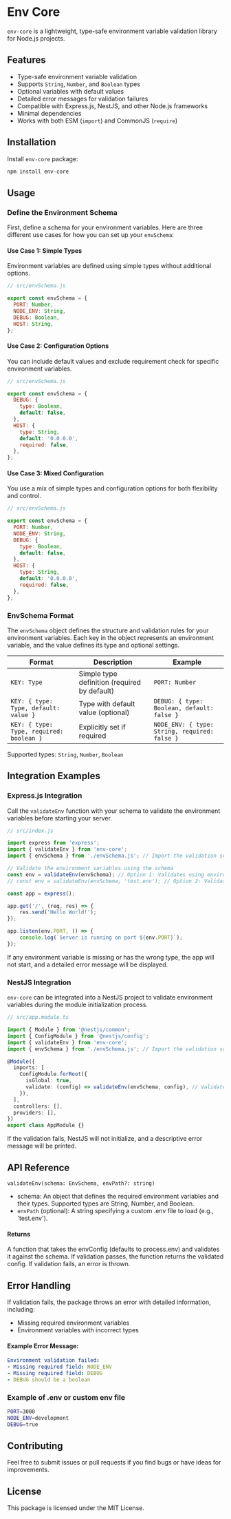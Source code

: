 # Env Core

`env-core` is a lightweight, type-safe environment variable validation library for Node.js projects.

## Features
- Type-safe environment variable validation
- Supports `String`, `Number`, and `Boolean` types
- Optional variables with default values
- Detailed error messages for validation failures
- Compatible with Express.js, NestJS, and other Node.js frameworks
- Minimal dependencies
- Works with both ESM (`import`) and CommonJS (`require`)

## Installation
Install `env-core` package:
```bash
npm install env-core
```

## Usage
### Define the Environment Schema
First, define a schema for your environment variables. Here are three different use cases for how you can set up your `envSchema`:
#### Use Case 1: Simple Types
Environment variables are defined using simple types without additional options.
```javascript
// src/envSchema.js

export const envSchema = {
  PORT: Number,
  NODE_ENV: String,
  DEBUG: Boolean,
  HOST: String,
};
```

#### Use Case 2: Configuration Options
You can include default values and exclude requirement check for specific environment variables.
```javascript
// src/envSchema.js

export const envSchema = {
  DEBUG: { 
    type: Boolean,
    default: false,
  },
  HOST: {
    type: String,
    default: '0.0.0.0',
    required: false,
  },
};
```

#### Use Case 3: Mixed Configuration
You use a mix of simple types and configuration options for both flexibility and control.
```javascript
// src/envSchema.js

export const envSchema = {
  PORT: Number,
  NODE_ENV: String,
  DEBUG: {
    type: Boolean,
    default: false,
  },
  HOST: {
    type: String,
    default: '0.0.0.0',
    required: false,
  },
};
```

### EnvSchema Format
The `envSchema` object defines the structure and validation rules for your environment variables. Each key in the object represents an environment variable, and the value defines its type and optional settings.

| Format | Description | Example |
|--------|-------------|---------|
| `KEY: Type` | Simple type definition (required by default) | `PORT: Number` |
| `KEY: { type: Type, default: value }` | Type with default value (optional) | `DEBUG: { type: Boolean, default: false }` |
| `KEY: { type: Type, required: boolean }` | Explicitly set if required | `NODE_ENV: { type: String, required: false }` |

Supported types: `String`, `Number`, `Boolean`

## Integration Examples

### Express.js Integration
Call the `validateEnv` function with your schema to validate the environment variables before starting your server.
```javascript
// src/index.js

import express from 'express';
import { validateEnv } from 'env-core';
import { envSchema } from './envSchema.js'; // Import the validation schema

// Validate the environment variables using the schema
const env = validateEnv(envSchema); // Option 1: Validates using environment variables or defaults to .env
// const env = validateEnv(envSchema, 'test.env'); // Option 2: Validates using a custom env file

const app = express();

app.get('/', (req, res) => {
    res.send('Hello World!');
});

app.listen(env.PORT, () => {
    console.log(`Server is running on port ${env.PORT}`);
});
```
If any environment variable is missing or has the wrong type, the app will not start, and a detailed error message will be displayed.

### NestJS Integration
`env-core` can be integrated into a NestJS project to validate environment variables during the module initialization process. 

```typescript
// src/app.module.ts

import { Module } from '@nestjs/common';
import { ConfigModule } from '@nestjs/config';
import { validateEnv } from 'env-core';
import { envSchema } from './envSchema.js'; // Import the validation schema

@Module({
  imports: [
    ConfigModule.forRoot({
      isGlobal: true,
      validate: (config) => validateEnv(envSchema, config), // Validate environment variables
    }),
  ],
  controllers: [],
  providers: [],
})
export class AppModule {}
```
If the validation fails, NestJS will not initialize, and a descriptive error message will be printed.

## API Reference
`validateEnv(schema: EnvSchema, envPath?: string)`
- schema: An object that defines the required environment variables and their types. Supported types are String, Number, and Boolean.
- `envPath` (optional): A string specifying a custom .env file to load (e.g., 'test.env').

#### Returns
A function that takes the envConfig (defaults to process.env) and validates it against the schema. If validation passes, the function returns the validated config. If validation fails, an error is thrown.

## Error Handling
If validation fails, the package throws an error with detailed information, including:
- Missing required environment variables
- Environment variables with incorrect types

#### Example Error Message:
```yml
Environment validation failed:
- Missing required field: NODE_ENV
- Missing required field: DEBUG
- DEBUG should be a boolean
```

### Example of .env or custom env file
```bash
PORT=3000
NODE_ENV=development
DEBUG=true
```

## Contributing
Feel free to submit issues or pull requests if you find bugs or have ideas for improvements.

## License
This package is licensed under the MIT License.